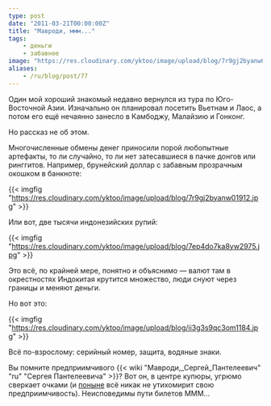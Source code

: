 ```yaml
---
type: post
date: "2011-03-21T00:00:00Z"
title: "Мавроди, ммм..."
tags:
    - деньги
    - забавное
image: "https://res.cloudinary.com/yktoo/image/upload/blog/7r9gj2byanw01912.jpg"
aliases:
    - /ru/blog/post/77
---
```


Один мой хороший знакомый недавно вернулся из тура по Юго-Восточной Азии. Изначально он планировал посетить Вьетнам и Лаос, а потом его ещё нечаянно занесло в Камбоджу, Малайзию и Гонконг.

Но рассказ не об этом.

Многочисленные обмены денег приносили порой любопытные артефакты, то ли случайно, то ли нет затесавшиеся в пачке донгов или ринггитов. Например, брунейский доллар с забавным прозрачным окошком в банкноте:

{{< imgfig "https://res.cloudinary.com/yktoo/image/upload/blog/7r9gj2byanw01912.jpg" >}}

<!--more-->

Или вот, две тысячи индонезийских рупий:

{{< imgfig "https://res.cloudinary.com/yktoo/image/upload/blog/7ep4do7ka8yw2975.jpg" >}}

Это всё, по крайней мере, понятно и объяснимо — валют там в окрестностях Индокитая крутится множество, люди снуют через границы и меняют деньги.

Но вот это:

{{< imgfig "https://res.cloudinary.com/yktoo/image/upload/blog/ii3g3s9qc3om1184.jpg" >}}

Всё по-взрослому: серийный номер, защита, водяные знаки.

Вы помните предприимчивого {{< wiki "Мавроди,_Сергей_Пантелеевич" "ru" "Сергея Пантелеевича" >}}? Вот он, в центре купюры, угрюмо сверкает очками (и [поныне](http://www.newsru.com/russia/21mar2011/mavrodi.html) всё никак не утихомирит свою предприимчивость). Неисповедимы пути билетов МММ…
